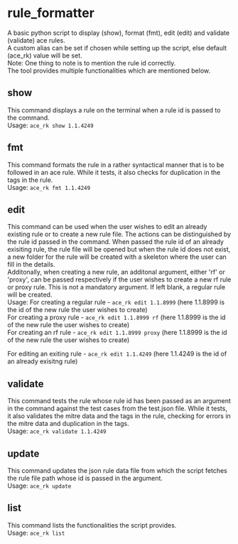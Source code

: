 # rule_formatter
A basic python script to display (show), format (fmt), edit (edit) and validate (validate) ace rules. <br />
A custom alias can be set if chosen while setting up the script, else default (ace_rk) value will be set. <br />
Note: One thing to note is to mention the rule id correctly. <br />
The tool provides multiple functionalities which are mentioned below. <br />

## show
This command displays a rule on the terminal when a rule id is passed to the command. <br />
Usage:
  `ace_rk show 1.1.4249` <br />

## fmt
This command formats the rule in a rather syntactical manner that is to be followed in an ace rule. While it tests, it also checks for duplication in the tags in the rule.<br />
Usage:
  `ace_rk fmt 1.1.4249` <br />

## edit
This command can be used when the user wishes to edit an already existing rule or to create a new rule file. The actions can be distinguished by the rule id passed in the command. When passed the rule id of an already exisiting rule, the rule file will be opened but when the rule id does not exist, a new folder for the rule will be created with a skeleton where the user can fill in the details. <br />
Additonally, when creating a new rule, an additonal argument, either 'rf' or 'proxy', can be passed respectively if the user wishes to create a new rf rule or proxy rule. This is not a mandatory argument. If left blank, a regular rule will be created. <br />
Usage:
  For creating a regular rule - `ace_rk edit 1.1.8999`       (here 1.1.8999 is the id of the new rule the user wishes to create) <br />
  For creating a proxy rule   - `ace_rk edit 1.1.8999 rf`    (here 1.1.8999 is the id of the new rule the user wishes to create) <br />
  For creating an rf rule     - `ace_rk edit 1.1.8999 proxy` (here 1.1.8999 is the id of the new rule the user wishes to create) <br />

  For editing an exiting rule - `ace_rk edit 1.1.4249`       (here 1.1.4249 is the id of an already exisitng rule) <br />

## validate
This command tests the rule whose rule id has been passed as an argument in the command against the test cases from the test.json file. While it tests, it also validates the mitre data and the tags in the rule, checking for errors in the mitre data and duplication in the tags. <br />
Usage:
  `ace_rk validate 1.1.4249` <br />

## update
This command updates the json rule data file from which the script fetches the rule file path whose id is passed in the argument. <br />
Usage:
  `ace_rk update` <br />

## list
This command lists the functionalities the script provides. <br />
Usage:
  `ace_rk list` <br />
